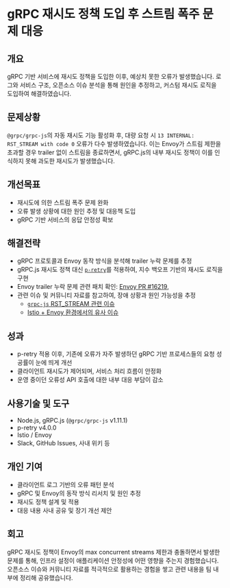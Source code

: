 # gRPC 재시도 정책 도입 후 스트림 폭주 문제 대응

## 개요

gRPC 기반 서비스에 재시도 정책을 도입한 이후, 예상치 못한 오류가 발생했습니다.
로그와 서비스 구조, 오픈소스 이슈 분석을 통해 원인을 추정하고, 커스텀 재시도 로직을 도입하여 해결하였습니다.

## 문제상황

`@grpc/grpc-js`의 자동 재시도 기능 활성화 후, 대량 요청 시 `13 INTERNAL: RST_STREAM with code 0` 오류가 다수 발생하였습니다.
이는 Envoy가 스트림 제한을 초과할 경우 trailer 없이 스트림을 종료하면서, gRPC.js의 내부 재시도 정책이 이를 인식하지 못해 과도한 재시도가 발생했습니다.

## 개선목표

- 재시도에 의한 스트림 폭주 문제 완화
- 오류 발생 상황에 대한 원인 추정 및 대응책 도입
- gRPC 기반 서비스의 응답 안정성 확보

## 해결전략

- gRPC 프로토콜과 Envoy 동작 방식을 분석해 trailer 누락 문제를 추정
- gRPC.js 재시도 정책 대신 [`p-retry`](https://github.com/sindresorhus/p-retry)를 적용하여, 지수 백오프 기반의 재시도 로직을 구현
- Envoy trailer 누락 문제 관련 패치 확인: [Envoy PR #16219](https://github.com/envoyproxy/envoy/pull/16219),
- 관련 이슈 및 커뮤니티 자료를 참고하여, 장애 상황과 원인 가능성을 추정
  - [`grpc-js` RST_STREAM 관련 이슈](https://github.com/grpc/grpc-node/issues/2569)
  - [Istio + Envoy 환경에서의 유사 이슈](https://github.com/istio/istio/issues/50244)

## 성과

- p-retry 적용 이후, 기존에 오류가 자주 발생하던 gRPC 기반 프로세스들의 요청 성공률이 눈에 띄게 개선
- 클라이언트 재시도가 제어되며, 서비스 처리 흐름이 안정화
- 운영 중이던 오류성 API 호출에 대한 내부 대응 부담이 감소

## 사용기술 및 도구

- Node.js, gRPC.js (`@grpc/grpc-js` v1.11.1)
- p-retry v4.0.0
- Istio / Envoy
- Slack, GitHub Issues, 사내 위키 등

## 개인 기여

- 클라이언트 로그 기반의 오류 패턴 분석
- gRPC 및 Envoy의 동작 방식 리서치 및 원인 추정
- 재시도 정책 설계 및 적용
- 대응 내용 사내 공유 및 장기 개선 제안

## 회고

gRPC 재시도 정책이 Envoy의 max concurrent streams 제한과 충돌하면서 발생한 문제를 통해, 인프라 설정이 애플리케이션 안정성에 어떤 영향을 주는지 경험했습니다.
오픈소스 이슈와 커뮤니티 자료를 적극적으로 활용하는 경험을 쌓고 관련 내용을 팀 내부에 정리해 공유했습니다.
